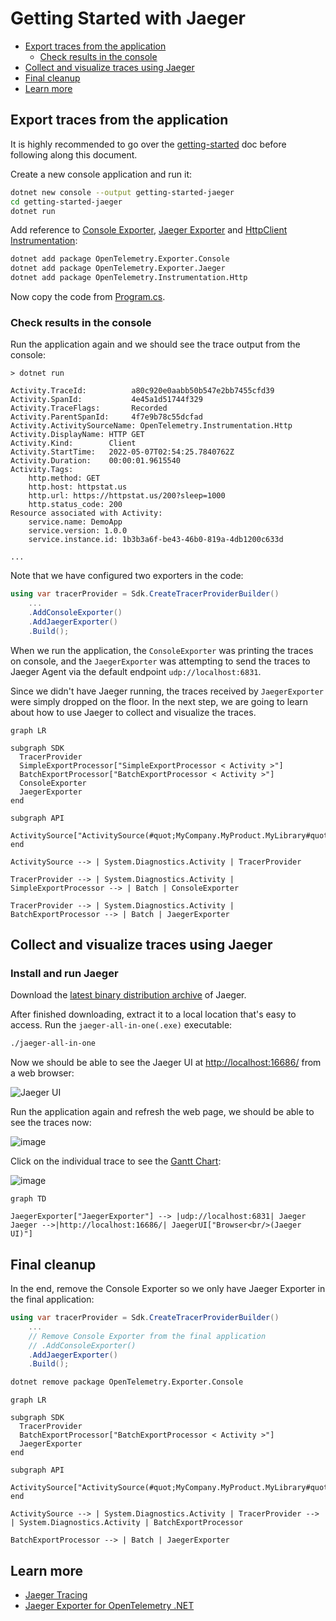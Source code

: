 # Getting Started with Jaeger

- [Export traces from the application](#export-traces-from-the-application)
  - [Check results in the console](#check-results-in-the-console)
- [Collect and visualize traces using Jaeger](#collect-and-visualize-traces-using-jaeger)
- [Final cleanup](#final-cleanup)
- [Learn more](#learn-more)

## Export traces from the application

It is highly recommended to go over the [getting-started](../getting-started/README.md)
doc before following along this document.

Create a new console application and run it:

```sh
dotnet new console --output getting-started-jaeger
cd getting-started-jaeger
dotnet run
```

Add reference to [Console
Exporter](../../../src/OpenTelemetry.Exporter.Console/README.md), [Jaeger
Exporter](../../../src/OpenTelemetry.Exporter.Jaeger/README.md) and [HttpClient
Instrumentation](../../../src/OpenTelemetry.Instrumentation.Http/README.md):

```sh
dotnet add package OpenTelemetry.Exporter.Console
dotnet add package OpenTelemetry.Exporter.Jaeger
dotnet add package OpenTelemetry.Instrumentation.Http
```

Now copy the code from [Program.cs](./Program.cs).

### Check results in the console

Run the application again and we should see the trace output from the console:

```text
> dotnet run

Activity.TraceId:          a80c920e0aabb50b547e2bb7455cfd39
Activity.SpanId:           4e45a1d51744f329
Activity.TraceFlags:       Recorded
Activity.ParentSpanId:     4f7e9b78c55dcfad
Activity.ActivitySourceName: OpenTelemetry.Instrumentation.Http
Activity.DisplayName: HTTP GET
Activity.Kind:        Client
Activity.StartTime:   2022-05-07T02:54:25.7840762Z
Activity.Duration:    00:00:01.9615540
Activity.Tags:
    http.method: GET
    http.host: httpstat.us
    http.url: https://httpstat.us/200?sleep=1000
    http.status_code: 200
Resource associated with Activity:
    service.name: DemoApp
    service.version: 1.0.0
    service.instance.id: 1b3b3a6f-be43-46b0-819a-4db1200c633d

...
```

Note that we have configured two exporters in the code:

```csharp
using var tracerProvider = Sdk.CreateTracerProviderBuilder()
    ...
    .AddConsoleExporter()
    .AddJaegerExporter()
    .Build();
```

When we run the application, the `ConsoleExporter` was printing the traces on
console, and the `JaegerExporter` was attempting to send the traces to Jaeger
Agent via the default endpoint `udp://localhost:6831`.

Since we didn't have Jaeger running, the traces received by `JaegerExporter`
were simply dropped on the floor. In the next step, we are going to learn about
how to use Jaeger to collect and visualize the traces.

```mermaid
graph LR

subgraph SDK
  TracerProvider
  SimpleExportProcessor["SimpleExportProcessor < Activity >"]
  BatchExportProcessor["BatchExportProcessor < Activity >"]
  ConsoleExporter
  JaegerExporter
end

subgraph API
  ActivitySource["ActivitySource(#quot;MyCompany.MyProduct.MyLibrary#quot;)"]
end

ActivitySource --> | System.Diagnostics.Activity | TracerProvider

TracerProvider --> | System.Diagnostics.Activity | SimpleExportProcessor --> | Batch | ConsoleExporter

TracerProvider --> | System.Diagnostics.Activity | BatchExportProcessor --> | Batch | JaegerExporter
```

## Collect and visualize traces using Jaeger

### Install and run Jaeger

Download the [latest binary distribution
archive](https://www.jaegertracing.io/download/) of Jaeger.

After finished downloading, extract it to a local location that's easy to
access. Run the `jaeger-all-in-one(.exe)` executable:

```sh
./jaeger-all-in-one
```

Now we should be able to see the Jaeger UI at
[http://localhost:16686/](http://localhost:16686/) from a web browser:

![Jaeger UI](https://user-images.githubusercontent.com/17327289/167234463-1e172ed6-df8e-44bf-8a41-f76efd502394.png)

Run the application again and refresh the web page, we should be able to see the
traces now:

![image](https://user-images.githubusercontent.com/17327289/167234922-32e7828a-3a68-4d11-84e9-87f542b99447.png)

Click on the individual trace to see the [Gantt
Chart](https://en.wikipedia.org/wiki/Gantt_chart):

![image](https://user-images.githubusercontent.com/17327289/167234792-c53413a1-0e9f-4ec9-8435-5a0c79681c7e.png)

```mermaid
graph TD

JaegerExporter["JaegerExporter"] --> |udp://localhost:6831| Jaeger
Jaeger -->|http://localhost:16686/| JaegerUI["Browser<br/>(Jaeger UI)"]
```

## Final cleanup

In the end, remove the Console Exporter so we only have Jaeger Exporter in the
final application:

```csharp
using var tracerProvider = Sdk.CreateTracerProviderBuilder()
    ...
    // Remove Console Exporter from the final application
    // .AddConsoleExporter()
    .AddJaegerExporter()
    .Build();
```

```sh
dotnet remove package OpenTelemetry.Exporter.Console
```

```mermaid
graph LR

subgraph SDK
  TracerProvider
  BatchExportProcessor["BatchExportProcessor < Activity >"]
  JaegerExporter
end

subgraph API
  ActivitySource["ActivitySource(#quot;MyCompany.MyProduct.MyLibrary#quot;)"]
end

ActivitySource --> | System.Diagnostics.Activity | TracerProvider --> | System.Diagnostics.Activity | BatchExportProcessor

BatchExportProcessor --> | Batch | JaegerExporter
```

## Learn more

- [Jaeger Tracing](https://www.jaegertracing.io/)
- [Jaeger Exporter for OpenTelemetry
  .NET](../../../src/OpenTelemetry.Exporter.Jaeger/README.md)

